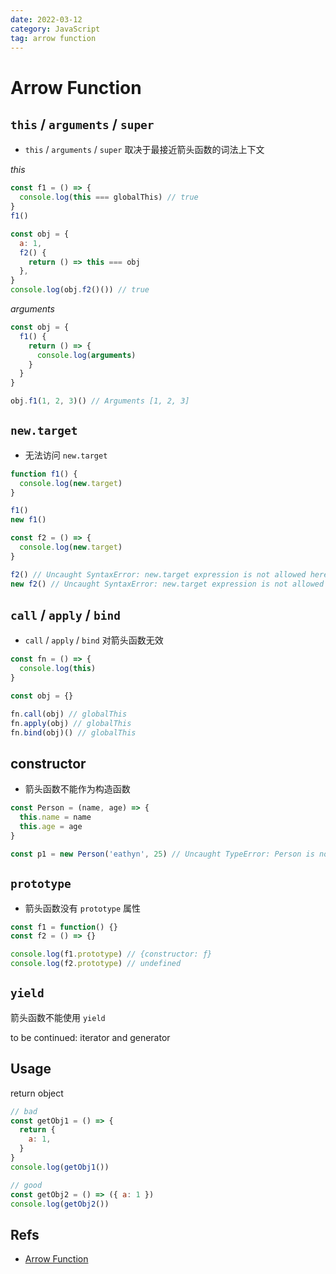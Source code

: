 ```yaml
---
date: 2022-03-12
category: JavaScript
tag: arrow function
---
```


# Arrow Function

## `this` / `arguments` / `super`

- `this` / `arguments` / `super` 取决于最接近箭头函数的词法上下文

_this_

```js
const f1 = () => {
  console.log(this === globalThis) // true
}
f1()

const obj = {
  a: 1,
  f2() {
    return () => this === obj
  },
}
console.log(obj.f2()()) // true
```

_arguments_

```js
const obj = {
  f1() {
    return () => {
      console.log(arguments)
    }
  }
}

obj.f1(1, 2, 3)() // Arguments [1, 2, 3]
```

## `new.target`

- 无法访问 `new.target`

```js
function f1() {
  console.log(new.target)
}

f1()
new f1()

const f2 = () => {
  console.log(new.target)
}

f2() // Uncaught SyntaxError: new.target expression is not allowed here
new f2() // Uncaught SyntaxError: new.target expression is not allowed here
```

## `call` / `apply` / `bind`

- `call` / `apply` / `bind` 对箭头函数无效

```js
const fn = () => {
  console.log(this)
}

const obj = {}

fn.call(obj) // globalThis
fn.apply(obj) // globalThis
fn.bind(obj)() // globalThis
```

## constructor

- 箭头函数不能作为构造函数

```js
const Person = (name, age) => {
  this.name = name
  this.age = age
}

const p1 = new Person('eathyn', 25) // Uncaught TypeError: Person is not a constructor
```

## `prototype`

- 箭头函数没有 `prototype` 属性

```js
const f1 = function() {}
const f2 = () => {}

console.log(f1.prototype) // {constructor: ƒ}
console.log(f2.prototype) // undefined
```

## `yield`

箭头函数不能使用 `yield`

to be continued: iterator and generator

## Usage

return object

```js
// bad
const getObj1 = () => {
  return {
    a: 1,
  }
}
console.log(getObj1())

// good
const getObj2 = () => ({ a: 1 })
console.log(getObj2())
```

## Refs

- [Arrow Function](https://developer.mozilla.org/en-US/docs/Web/JavaScript/Reference/Functions/Arrow_functions)
